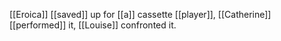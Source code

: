 [[Eroica]] [[saved]] up for [[a]] cassette [[player]], [[Catherine]] [[performed]] it, [[Louise]] confronted it.